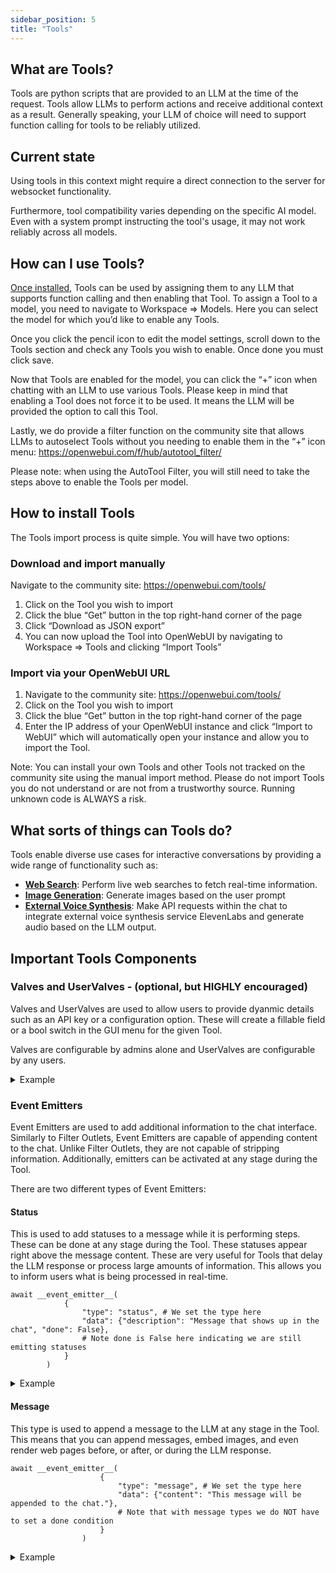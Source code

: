 ```yaml
---
sidebar_position: 5
title: "Tools"
---
```


## What are Tools?
Tools are python scripts that are provided to an LLM at the time of the request. Tools allow LLMs to perform actions and receive additional context as a result. Generally speaking, your LLM of choice will need to support function calling for tools to be reliably utilized.

## Current state
Using tools in this context might require a direct connection to the server for websocket functionality.

Furthermore, tool compatibility varies depending on the specific AI model. Even with a system prompt instructing the tool's usage, it may not work reliably across all models.
 
## How can I use Tools?
[Once installed](#how-to-install-tools), Tools can be used by assigning them to any LLM that supports function calling and then enabling that Tool. To assign a Tool to a model, you need to navigate to Workspace => Models. Here you can select the model for which you’d like to enable any Tools. 

Once you click the pencil icon to edit the model settings, scroll down to the Tools section and check any Tools you wish to enable. Once done you must click save.

Now that Tools are enabled for the model, you can click the “+” icon when chatting with an LLM to use various Tools. Please keep in mind that enabling a Tool does not force it to be used. It means the LLM will be provided the option to call this Tool.

Lastly, we do provide a filter function on the community site that allows LLMs to autoselect Tools without you needing to enable them in the “+” icon menu: https://openwebui.com/f/hub/autotool_filter/

Please note: when using the AutoTool Filter, you will still need to take the steps above to enable the Tools per model.

## How to install Tools
The Tools import process is quite simple. You will have two options:

### Download and import manually
Navigate to the community site: https://openwebui.com/tools/
1) Click on the Tool you wish to import
2) Click the blue “Get” button in the top right-hand corner of the page
3) Click “Download as JSON export”
4) You can now upload the Tool into OpenWebUI by navigating to Workspace => Tools and clicking “Import Tools”

### Import via your OpenWebUI URL
1) Navigate to the community site: https://openwebui.com/tools/
2) Click on the Tool you wish to import
3) Click the blue “Get” button in the top right-hand corner of the page
4) Enter the IP address of your OpenWebUI instance and click “Import to WebUI” which will automatically open your instance and allow you to import the Tool.

Note: You can install your own Tools and other Tools not tracked on the community site using the manual import method. Please do not import Tools you do not understand or are not from a trustworthy source. Running unknown code is ALWAYS a risk.

## What sorts of things can Tools do?
Tools enable diverse use cases for interactive conversations by providing a wide range of functionality such as:

- [**Web Search**](https://openwebui.com/t/constliakos/web_search/): Perform live web searches to fetch real-time information.
- [**Image Generation**](https://openwebui.com/t/justinrahb/image_gen/): Generate images based on the user prompt
- [**External Voice Synthesis**](https://openwebui.com/t/justinrahb/elevenlabs_tts/): Make API requests within the chat to integrate external voice synthesis service ElevenLabs and generate audio based on the LLM output.

## Important Tools Components
### Valves and UserValves - (optional, but HIGHLY encouraged)

Valves and UserValves are used to allow users to provide dyanmic details such as an API key or a configuration option. These will create a fillable field or a bool switch in the GUI menu for the given Tool.

Valves are configurable by admins alone and UserValves are configurable by any users.

<details>
<summary>Example</summary>

```
# Define and Valves
    class Valves(BaseModel):
        priority: int = Field(
            default=0, description="Priority level for the filter operations."
        )
        test_valve: int = Field(
            default=4, description="A valve controlling a numberical value"
        )
        pass

    # Define any UserValves
    class UserValves(BaseModel):
        test_user_valve: bool = Field(
            default=False, description="A user valve controlling a True/False (on/off) switch"
        )
        pass

    def __init__(self):
        self.valves = self.Valves()
        pass
```
</details>

### Event Emitters
Event Emitters are used to add additional information to the chat interface. Similarly to Filter Outlets, Event Emitters are capable of appending content to the chat. Unlike Filter Outlets, they are not capable of stripping information. Additionally, emitters can be activated at any stage during the Tool.

There are two different types of Event Emitters:

#### Status
This is used to add statuses to a message while it is performing steps. These can be done at any stage during the Tool. These statuses appear right above the message content. These are very useful for Tools that delay the LLM response or process large amounts of information. This allows you to inform users what is being processed in real-time.

```
await __event_emitter__(
            {
                "type": "status", # We set the type here
                "data": {"description": "Message that shows up in the chat", "done": False}, 
                # Note done is False here indicating we are still emitting statuses
            }
        )
```

<details>
<summary>Example</summary>

```
async def test_function(
        self, prompt: str, __user__: dict, __event_emitter__=None
    ) -> str:
        """
        This is a demo

        :param test: this is a test parameter
        """

        await __event_emitter__(
            {
                "type": "status", # We set the type here
                "data": {"description": "Message that shows up in the chat", "done": False}, 
                # Note done is False here indicating we are still emitting statuses
            }
        )

        # Do some other logic here
        await __event_emitter__(
            {
                "type": "status",
                "data": {"description": "Completed a task message", "done": True},
                # Note done is True here indicating we are done emitting statuses
            }
        )

        except Exception as e:
            await __event_emitter__(
                {
                    "type": "status",
                    "data": {"description": f"An error occured: {e}", "done": True},
                }
            )

            return f"Tell the user: {e}"
```
</details>

#### Message
This type is used to append a message to the LLM at any stage in the Tool. This means that you can append messages, embed images, and even render web pages before, or after, or during the LLM response.

```
await __event_emitter__(
                    {
                        "type": "message", # We set the type here
                        "data": {"content": "This message will be appended to the chat."},
                        # Note that with message types we do NOT have to set a done condition
                    }
                )
```

<details>
<summary>Example</summary>

```
async def test_function(
        self, prompt: str, __user__: dict, __event_emitter__=None
    ) -> str:
        """
        This is a demo

        :param test: this is a test parameter
        """

        await __event_emitter__(
                    {
                        "type": "message", # We set the type here
                        "data": {"content": "This message will be appended to the chat."},
                        # Note that with message types we do NOT have to set a done condition
                    }
                )

        except Exception as e:
            await __event_emitter__(
                {
                    "type": "status",
                    "data": {"description": f"An error occured: {e}", "done": True},
                }
            )

            return f"Tell the user: {e}"
```
</details>
